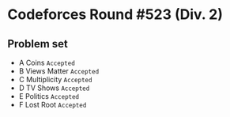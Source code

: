 Codeforces Round #523 (Div. 2)
==============================
Problem set
-----------
* A	Coins `Accepted` <br> 
* B	Views Matter `Accepted` <br> 
* C	Multiplicity `Accepted` <br> 
* D	TV Shows `Accepted` <br> 
* E	Politics `Accepted` <br> 
* F Lost Root `Accepted` <br> 
